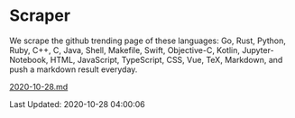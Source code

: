 # Scraper

We scrape the github trending page of these languages: Go, Rust, Python, Ruby, C++, C, Java, Shell, Makefile, Swift, Objective-C, Kotlin, Jupyter-Notebook, HTML, JavaScript, TypeScript, CSS, Vue, TeX, Markdown, and push a markdown result everyday.

[2020-10-28.md](https://github.com/yangwenmai/github-trending-backup/blob/master/2020-10-28.md)

Last Updated: 2020-10-28 04:00:06
